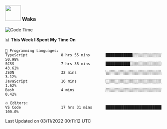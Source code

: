 ### <img src="https://media.giphy.com/media/VgCDAzcKvsR6OM0uWg/giphy.gif" width="50"> Waka

  <!--START_SECTION:waka-->
![Code Time](http://img.shields.io/badge/Code%20Time-1%2C006%20hrs%2011%20mins-blue)

📊 **This Week I Spent My Time On** 

```text
💬 Programming Languages: 
TypeScript               8 hrs 55 mins       ████████████░░░░░░░░░░░░░   50.98% 
SCSS                     7 hrs 38 mins       ███████████░░░░░░░░░░░░░░   43.62% 
JSON                     32 mins             ░░░░░░░░░░░░░░░░░░░░░░░░░   3.12% 
JavaScript               16 mins             ░░░░░░░░░░░░░░░░░░░░░░░░░   1.62% 
Bash                     4 mins              ░░░░░░░░░░░░░░░░░░░░░░░░░   0.42%

🔥 Editors: 
VS Code                  17 hrs 31 mins      █████████████████████████   100.0%

```


 Last Updated on 03/11/2022 00:11:12 UTC
<!--END_SECTION:waka-->
